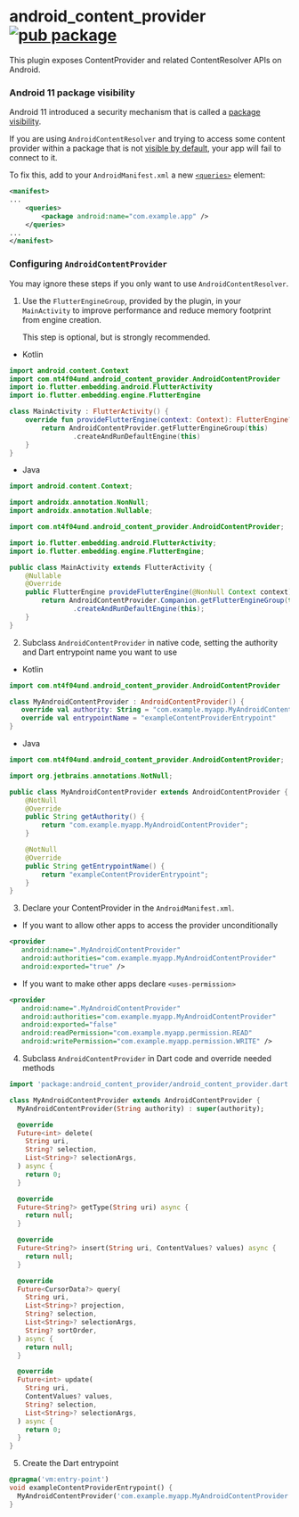 # android_content_provider [![pub package](https://img.shields.io/pub/v/android_content_provider.svg)](https://pub.dev/packages/android_content_provider)

This plugin exposes ContentProvider and related ContentResolver APIs on Android.

### Android 11 package visibility

Android 11 introduced a security mechanism that is called a [package visibility](https://developer.android.com/training/package-visibility).

If you are using `AndroidContentResolver` and trying to access some content provider within a package that is not
[visible by default](https://developer.android.com/training/package-visibility/automatic),
your app will fail to connect to it.

To fix this, add to your `AndroidManifest.xml` a new [`<queries>`](https://developer.android.com/guide/topics/manifest/queries-element) element:

```xml
<manifest>
...
    <queries>
        <package android:name="com.example.app" />
    </queries>
...
</manifest>
```

### Configuring `AndroidContentProvider`

You may ignore these steps if you only want to use `AndroidContentResolver`.

1. Use the `FlutterEngineGroup`, provided by the plugin, in your `MainActivity`
   to improve performance and reduce memory footprint from engine creation.

   This step is optional, but is strongly recommended.

* Kotlin

```kotlin
import android.content.Context
import com.nt4f04und.android_content_provider.AndroidContentProvider
import io.flutter.embedding.android.FlutterActivity
import io.flutter.embedding.engine.FlutterEngine

class MainActivity : FlutterActivity() {
    override fun provideFlutterEngine(context: Context): FlutterEngine? {
        return AndroidContentProvider.getFlutterEngineGroup(this)
                .createAndRunDefaultEngine(this)
    }
}
```

* Java

```java
import android.content.Context;

import androidx.annotation.NonNull;
import androidx.annotation.Nullable;

import com.nt4f04und.android_content_provider.AndroidContentProvider;

import io.flutter.embedding.android.FlutterActivity;
import io.flutter.embedding.engine.FlutterEngine;

public class MainActivity extends FlutterActivity {
    @Nullable
    @Override
    public FlutterEngine provideFlutterEngine(@NonNull Context context) {
        return AndroidContentProvider.Companion.getFlutterEngineGroup(this)
                .createAndRunDefaultEngine(this);
    }
}
```

2. Subclass `AndroidContentProvider` in native code, setting the authority and Dart entrypoint name you want to use

* Kotlin

```kotlin
import com.nt4f04und.android_content_provider.AndroidContentProvider

class MyAndroidContentProvider : AndroidContentProvider() {
   override val authority: String = "com.example.myapp.MyAndroidContentProvider"
   override val entrypointName = "exampleContentProviderEntrypoint"
}
```

* Java

```java
import com.nt4f04und.android_content_provider.AndroidContentProvider;

import org.jetbrains.annotations.NotNull;

public class MyAndroidContentProvider extends AndroidContentProvider {
    @NotNull
    @Override
    public String getAuthority() {
        return "com.example.myapp.MyAndroidContentProvider";
    }

    @NotNull
    @Override
    public String getEntrypointName() {
        return "exampleContentProviderEntrypoint";
    }
}
```

3. Declare your ContentProvider in the `AndroidManifest.xml`.

* If you want to allow other apps to access the provider unconditionally

```xml
<provider
   android:name=".MyAndroidContentProvider"
   android:authorities="com.example.myapp.MyAndroidContentProvider"
   android:exported="true" />
```

* If you want to make other apps declare `<uses-permission>`

```xml
<provider
   android:name=".MyAndroidContentProvider"
   android:authorities="com.example.myapp.MyAndroidContentProvider"
   android:exported="false"
   android:readPermission="com.example.myapp.permission.READ"
   android:writePermission="com.example.myapp.permission.WRITE" />
```

4. Subclass `AndroidContentProvider` in Dart code and override needed methods

```dart
import 'package:android_content_provider/android_content_provider.dart';

class MyAndroidContentProvider extends AndroidContentProvider {
  MyAndroidContentProvider(String authority) : super(authority);

  @override
  Future<int> delete(
    String uri,
    String? selection,
    List<String>? selectionArgs,
  ) async {
    return 0;
  }

  @override
  Future<String?> getType(String uri) async {
    return null;
  }

  @override
  Future<String?> insert(String uri, ContentValues? values) async {
    return null;
  }

  @override
  Future<CursorData?> query(
    String uri,
    List<String>? projection,
    String? selection,
    List<String>? selectionArgs,
    String? sortOrder,
  ) async {
    return null;
  }

  @override
  Future<int> update(
    String uri,
    ContentValues? values,
    String? selection,
    List<String>? selectionArgs,
  ) async {
    return 0;
  }
}
```

5. Create the Dart entrypoint

```dart
@pragma('vm:entry-point')
void exampleContentProviderEntrypoint() {
  MyAndroidContentProvider('com.example.myapp.MyAndroidContentProvider');
}
```
